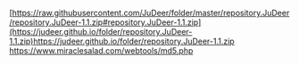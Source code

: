 [https://raw.githubusercontent.com/JuDeer/folder/master/repository.JuDeer/repository.JuDeer-1.1.zip#repository.JuDeer-1.1.zip](https://judeer.github.io/folder/repository.JuDeer-1.1.zip)https://judeer.github.io/folder/repository.JuDeer-1.1.zip
https://www.miraclesalad.com/webtools/md5.php
